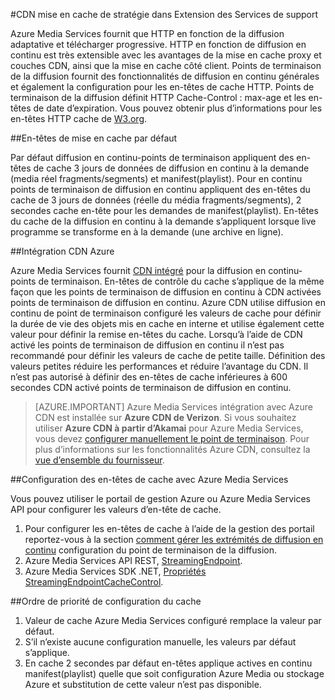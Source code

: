 <properties
    pageTitle="CDN mise en cache de stratégie dans Extension des Services de support"
    description="Cette rubrique fournit une vue d’ensemble d’un CDN mise en cache de stratégie dans Extension des Services de support."
    services="media-services,cdn"
    documentationCenter=".NET"
    authors="juliako"
    manager="erikre"
    editor=""/>

<tags
    ms.service="media-services"
    ms.workload="tbd"
    ms.tgt_pltfrm="na"
    ms.devlang="na"
    ms.topic="article"
    ms.date="09/19/2016"
    ms.author="juliako"/>
 
#<a name="cdn-caching-policy-in-media-services-extension"></a>CDN mise en cache de stratégie dans Extension des Services de support

Azure Media Services fournit que HTTP en fonction de la diffusion adaptative et télécharger progressive. HTTP en fonction de diffusion en continu est très extensible avec les avantages de la mise en cache proxy et couches CDN, ainsi que la mise en cache côté client. Points de terminaison de la diffusion fournit des fonctionnalités de diffusion en continu générales et également la configuration pour les en-têtes de cache HTTP. Points de terminaison de la diffusion définit HTTP Cache-Control : max-age et les en-têtes de date d’expiration. Vous pouvez obtenir plus d’informations pour les en-têtes HTTP cache de [W3.org](http://www.w3.org/Protocols/rfc2616/rfc2616-sec13.html).

##<a name="default-caching-headers"></a>En-têtes de mise en cache par défaut

Par défaut diffusion en continu-points de terminaison appliquent des en-têtes de cache 3 jours de données de diffusion en continu à la demande (media réel fragments/segments) et manifest(playlist). Pour en continu points de terminaison de diffusion en continu appliquent des en-têtes du cache de 3 jours de données (réelle du média fragments/segments), 2 secondes cache en-tête pour les demandes de manifest(playlist). En-têtes du cache de la diffusion en continu à la demande s’appliquent lorsque live programme se transforme en à la demande (une archive en ligne).

##<a name="azure-cdn-integration"></a>Intégration CDN Azure

Azure Media Services fournit [CDN intégré](https://azure.microsoft.com/updates/azure-media-services-now-fully-integrated-with-azure-cdn/) pour la diffusion en continu-points de terminaison. En-têtes de contrôle du cache s’applique de la même façon que les points de terminaison de diffusion en continu à CDN activées points de terminaison de diffusion en continu. Azure CDN utilise diffusion en continu de point de terminaison configuré les valeurs de cache pour définir la durée de vie des objets mis en cache en interne et utilise également cette valeur pour définir la remise en-têtes du cache. Lorsqu’à l’aide de CDN activé les points de terminaison de diffusion en continu il n’est pas recommandé pour définir les valeurs de cache de petite taille. Définition des valeurs petites réduire les performances et réduire l’avantage du CDN. Il n’est pas autorisé à définir des en-têtes de cache inférieures à 600 secondes CDN activé points de terminaison de diffusion en continu.

>[AZURE.IMPORTANT] Azure Media Services intégration avec Azure CDN est installée sur **Azure CDN de Verizon**.  Si vous souhaitez utiliser **Azure CDN à partir d’Akamai** pour Azure Media Services, vous devez [configurer manuellement le point de terminaison](cdn-create-new-endpoint.md).  Pour plus d’informations sur les fonctionnalités Azure CDN, consultez la [vue d’ensemble du fournisseur](cdn-overview.md).

##<a name="configuring-cache-headers-with-azure-media-services"></a>Configuration des en-têtes de cache avec Azure Media Services

Vous pouvez utiliser le portail de gestion Azure ou Azure Media Services API pour configurer les valeurs d’en-tête de cache.

1. Pour configurer les en-têtes de cache à l’aide de la gestion des portail reportez-vous à la section [comment gérer les extrémités de diffusion en continu](../media-services/media-services-portal-manage-streaming-endpoints.md) configuration du point de terminaison de la diffusion.
2. Azure Media Services API REST, [StreamingEndpoint](https://msdn.microsoft.com/library/azure/dn783468.aspx#StreamingEndpointCacheControl).
3. Azure Media Services SDK .NET, [Propriétés StreamingEndpointCacheControl](http://go.microsoft.com/fwlink/?LinkId=615302).

##<a name="cache-configuration-precedence-order"></a>Ordre de priorité de configuration du cache

1. Valeur de cache Azure Media Services configuré remplace la valeur par défaut.
2. S’il n’existe aucune configuration manuelle, les valeurs par défaut s’applique.
3. En cache 2 secondes par défaut en-têtes applique actives en continu manifest(playlist) quelle que soit configuration Azure Media ou stockage Azure et substitution de cette valeur n’est pas disponible.

